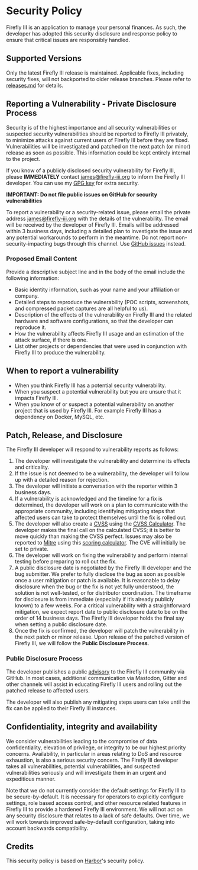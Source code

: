 # Security Policy

Firefly III is an application to manage your personal finances. As such, the developer has adopted this security
disclosure and response policy to ensure that critical issues are responsibly handled.

## Supported Versions

Only the latest Firefly III release is maintained. Applicable fixes, including security fixes, will not backported to
older release branches. Please refer to [releases.md](https://github.com/firefly-iii/firefly-iii/blob/main/releases.md)
for details.

## Reporting a Vulnerability - Private Disclosure Process

Security is of the highest importance and all security vulnerabilities or suspected security vulnerabilities should be
reported to Firefly III privately, to minimize attacks against current users of Firefly III before they are fixed.
Vulnerabilities will be investigated and patched on the next patch (or minor) release as soon as possible. This
information could be kept entirely internal to the project.

If you know of a publicly disclosed security vulnerability for Firefly III, please **IMMEDIATELY** contact
james@firefly-iii.org to inform the Firefly III developer. You can use my [GPG key](https://keybase.io/jc5) for extra
security.

**IMPORTANT: Do not file public issues on GitHub for security vulnerabilities**

To report a vulnerability or a security-related issue, please email the private address james@firefly-iii.org with the
details of the vulnerability. The email will be received by the developer of Firefly III. Emails will be addressed
within 3 business days, including a detailed plan to investigate the issue and any potential workarounds to perform in
the meantime. Do not report non-security-impacting bugs through this channel.
Use [GitHub issues](https://github.com/firefly-iii/firefly-iii/issues/new/choose) instead.

### Proposed Email Content

Provide a descriptive subject line and in the body of the email include the following information:

* Basic identity information, such as your name and your affiliation or company.
* Detailed steps to reproduce the vulnerability  (POC scripts, screenshots, and compressed packet captures are all
  helpful to us).
* Description of the effects of the vulnerability on Firefly III and the related hardware and software configurations,
  so that the developer can reproduce it.
* How the vulnerability affects Firefly III usage and an estimation of the attack surface, if there is one.
* List other projects or dependencies that were used in conjunction with Firefly III to produce the vulnerability.

## When to report a vulnerability

* When you think Firefly III has a potential security vulnerability.
* When you suspect a potential vulnerability but you are unsure that it impacts Firefly III.
* When you know of or suspect a potential vulnerability on another project that is used by Firefly III. For example
  Firefly III has a dependency on Docker, MySQL, etc.

## Patch, Release, and Disclosure

The Firefly III developer will respond to vulnerability reports as follows:

1. The developer will investigate the vulnerability and determine its effects and criticality.
2. If the issue is not deemed to be a vulnerability, the developer will follow up with a detailed reason for rejection.
3. The developer will initiate a conversation with the reporter within 3 business days.
4. If a vulnerability is acknowledged and the timeline for a fix is determined, the developer will work on a plan to
   communicate with the appropriate community, including identifying mitigating steps that affected users can take to
   protect themselves until the fix is rolled out.
5. The developer will also create a [CVSS](https://www.first.org/cvss/specification-document) using
   the [CVSS Calculator](https://www.first.org/cvss/calculator/3.0). The developer makes the final call on the
   calculated CVSS; it is better to move quickly than making the CVSS perfect. Issues may also be reported
   to [Mitre](https://cve.mitre.org/) using
   this [scoring calculator](https://nvd.nist.gov/vuln-metrics/cvss/v3-calculator). The CVE will initially be set to
   private.
6. The developer will work on fixing the vulnerability and perform internal testing before preparing to roll out the
   fix.
7. A public disclosure date is negotiated by the Firefly III developer and the bug submitter. We prefer to fully
   disclose the bug as soon as possible once a user mitigation or patch is available. It is reasonable to delay
   disclosure when the bug or the fix is not yet fully understood, the solution is not well-tested, or for distributor
   coordination. The timeframe for disclosure is from immediate (especially if it’s already publicly known) to a few
   weeks. For a critical vulnerability with a straightforward mitigation, we expect report date to public disclosure
   date to be on the order of 14 business days. The Firefly III developer holds the final say when setting a public
   disclosure date.
8. Once the fix is confirmed, the developer will patch the vulnerability in the next patch or minor release. Upon
   release of the patched version of Firefly III, we will follow the **Public Disclosure Process**.

### Public Disclosure Process

The developer publishes a public [advisory](https://github.com/firefly-iii/firefly-iii/security/advisories) to the
Firefly III community via GitHub. In most cases, additional communication via Mastodon, Gitter and other channels will
assist in educating Firefly III users and rolling out the patched release to affected users.

The developer will also publish any mitigating steps users can take until the fix can be applied to their Firefly III
instances.

## Confidentiality, integrity and availability

We consider vulnerabilities leading to the compromise of data confidentiality, elevation of privilege, or integrity to
be our highest priority concerns. Availability, in particular in areas relating to DoS and resource exhaustion, is also
a serious security concern. The Firefly III developer takes all vulnerabilities, potential vulnerabilities, and
suspected vulnerabilities seriously and will investigate them in an urgent and expeditious manner.

Note that we do not currently consider the default settings for Firefly III to be secure-by-default. It is necessary for
operators to explicitly configure settings, role based access control, and other resource related features in Firefly
III to provide a hardened Firefly III environment. We will not act on any security disclosure that relates to a lack of
safe defaults. Over time, we will work towards improved safe-by-default configuration, taking into account backwards
compatibility.

## Credits

This security policy is based on [Harbor](https://github.com/goharbor/harbor)'s security policy.
